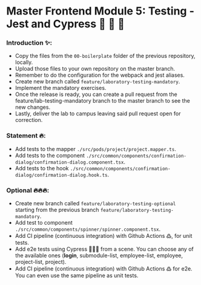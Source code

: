 # Master Frontend Module 5: Testing - Jest and Cypress 🧪 🧪 🧪


### Introduction ✨: 

- Copy the files from the `00-boilerplate` folder of the previous repository, locally.
- Upload those files to your own repository on the master branch.
- Remember to do the configuration for the webpack and jest aliases.
- Create new branch called `feature/laboratory-testing-mandatory`.
- Implement the mandatory exercises.
- Once the release is ready, you can create a pull request from the feature/lab-testing-mandatory branch to the master branch to see the new changes.
- Lastly, deliver the lab to campus leaving said pull request open for correction.


### Statement 🔥: 

- Add tests to the mapper `./src/pods/project/project.mapper.ts`.
- Add tests to the component `./src/common/components/confirmation-dialog/confirmation-dialog.component.tsx`.
- Add tests to the hook `./src/common/components/confirmation-dialog/confirmation-dialog.hook.ts`.

### Optional 🔥🔥🔥:

- Create new branch called `feature/laboratory-testing-optional `starting from the previous branch `feature/laboratory-testing-mandatory`.
- Add test to component `./src/common/components/spinner/spinner.component.tsx`.
- Add CI pipeline (continuous integration) with Github Actions ߷, for unit tests.
- Add e2e tests using Cypress 🌳🌳🌳 from a scene. You can choose any of the available ones (**login**, submodule-list, employee-list, employee, project-list, project).
- Add CI pipeline (continuous integration) with Github Actions ߷ for e2e. You can even use the same pipeline as unit tests.
